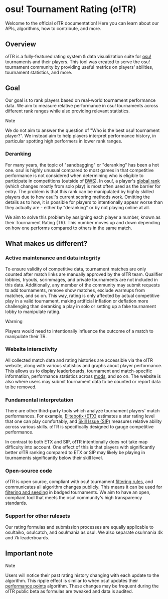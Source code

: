 # osu! Tournament Rating (o!TR)

Welcome to the official o!TR documentation! Here you can learn about our APIs, algorithms, how to contribute, and more.

## Overview

o!TR is a fully-featured rating system & data visualization suite for [osu!](https://osu.ppy.sh/) tournaments and their players. This tool was created to serve the osu! tournament community by providing useful metrics on players' abilities, tournament statistics, and more.

## Goal

Our goal is to rank players based on real-world tournament performance data. We aim to measure relative performance in osu! tournaments across different rank ranges while also providing relevant statistics.

> [!note]
> We do not aim to answer the question of "Who is the best osu! tournament player?". We instead aim to help players interpret performance history, in particular spotting high performers in lower rank ranges.

### Deranking

For many years, the topic of "sandbagging" or "deranking" has been a hot one. osu! is highly unusual compared to most games in that competitive performance is not considered when determining who is eligible to participate in competitions (outside of [BWS](https://osu.ppy.sh/wiki/en/Tournaments/Badge-weighted_seeding)). In osu!, a player's [global rank](https://osu.ppy.sh/wiki/en/Ranking) (which changes mostly from solo play) is most often used as the barrier for entry. The problem is that this rank can be manipulated by highly skilled players due to how osu!'s current scoring methods work. Omitting the details as to how, it is possible for players to intentionally appear worse than they actually are - either by "deranking" or by not playing online at all.

We aim to solve this problem by assigning each player a number, known as their Tournament Rating (TR). This number moves up and down depending on how one performs compared to others in the same match.

## What makes us different?

### Active maintenance and data integrity

To ensure validity of competitive data, tournament matches are only counted after match links are manually approved by the o!TR team. Qualifier lobbies, tryouts, scrimmages, and private tournaments are not included in this data. Additionally, any member of the community may submit requests to add tournaments, remove show matches, exclude warmups from matches, and so on. This way, rating is only affected by actual competitive play in a valid tournament, making artificial inflation or deflation more challenging than deranking a play in solo or setting up a fake tournament lobby to manipulate rating.

> [!warning]
> Players would need to intentionally influence the outcome of a match to manipulate their TR.

### Website interactivity

All collected match data and rating histories are accessible via the o!TR website, along with various statistics and graphs about player performance. This allows us to display leaderboards, tournament and match-specific information, performance statistics across [mods](https://osu.ppy.sh/wiki/en/Gameplay/Game_modifier), and so on. The website is also where users may submit tournament data to be counted or report data to be removed.

### Fundamental interpretation

There are other third-party tools which analyze tournament players' match performances. For example, [Elitebotix (ETX)](https://osu.ppy.sh/users/31050083) estimates a star rating level that one can play comfortably, and [Skill Issue (SIP)](https://osu.ppy.sh/community/forums/topics/1891677?n=1) measures relative ability across various skills. o!TR is specifically designed to gauge competitive performance. 

In contrast to both ETX and SIP, o!TR intentionally does not take map difficulty into account. One effect of this is that players with significantly better o!TR ranking compared to ETX or SIP may likely be playing in tournaments significantly below their skill level.

### Open-source code

o!TR is open source, compliant with osu! tournament [filtering rules](https://osu.ppy.sh/wiki/en/Tournaments/Official_support#registrant-filtering-and-seeding), and communicates all algorithm changes publicly. This means it can be used for [filtering and seeding](https://osu.ppy.sh/wiki/en/Tournaments/Official_support#registrant-filtering-and-seeding) in badged tournaments. We aim to have an open, compliant tool that meets the osu! community's high transparency standards.

### Support for other rulesets

Our rating formulas and submission processes are equally applicable to osu!taiko, osu!catch, and osu!mania as osu!. We also separate osu!mania 4k and 7k leaderboards.

## Important note

> [!note]
> Users will notice their past rating history changing with each update to the algorithm. This ripple effect is similar to when osu! updates their [performance points](https://osu.ppy.sh/wiki/en/Performance_points) algorithm. These changes may be frequent during the o!TR public beta as formulas are tweaked and data is audited.
